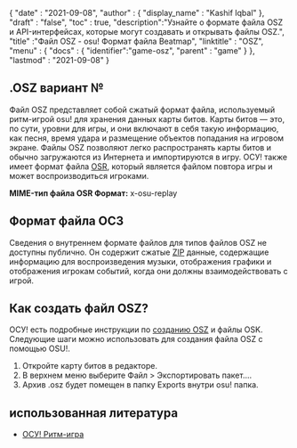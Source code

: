 {
  "date" : "2021-09-08",
  "author" : {
    "display_name" : "Kashif Iqbal"
},
  "draft" : "false",
  "toc" : true,
  "description":"Узнайте о формате файла OSZ и API-интерфейсах, которые могут создавать и открывать файлы OSZ.",
  "title" :"Файл OSZ - osu! Формат файла Beatmap",
  "linktitle" : "OSZ",
  "menu" : {
    "docs" : {
      "identifier":"game-osz",
      "parent" : "game"
}
},
  "lastmod" : "2021-09-08"
}

## .OSZ вариант №

Файл OSZ представляет собой сжатый формат файла, используемый ритм-игрой osu! для хранения данных карты битов. Карты битов — это, по сути, уровни для игры, и они включают в себя такую информацию, как песня, время удара и размещение объектов попадания на игровом экране. Файлы OSZ позволяют легко распространять карты битов и обычно загружаются из Интернета и импортируются в игру. ОСУ! также имеет формат файла [OSR](/ru/game/osr/), который является файлом повтора игры и может воспроизводиться игроками.

**MIME-тип файла OSR Формат:** x-osu-replay

## Формат файла ОСЗ

Сведения о внутреннем формате файлов для типов файлов OSZ не доступны публично. Он содержит сжатые [ZIP](/ru/compression/zip/) данные, содержащие информацию для воспроизведения музыки, отображения графики и отображения игрокам событий, когда они должны взаимодействовать с игрой.

## Как создать файл OSZ?

ОСУ! есть подробные инструкции по [созданию OSZ](https://osu.ppy.sh/wiki/en/Client/File_formats#creating-.osz-and-.osk-files) и файлы OSK. Следующие шаги можно использовать для создания файла OSZ с помощью OSU!.

1. Откройте карту битов в редакторе.
1. В верхнем меню выберите Файл > Экспортировать пакет....
1. Архив .osz будет помещен в папку Exports внутри osu! папка.

## использованная литература

* [ОСУ! Ритм-игра](https://osu.ppy.sh/home)
